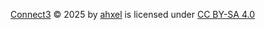 [Connect3](https://github.com/ahxel/Connect3) © 2025 by [ahxel](https://github.com/ahxel) is licensed under [CC BY-SA 4.0](https://creativecommons.org/licenses/by-sa/4.0/?ref=chooser-v1)

